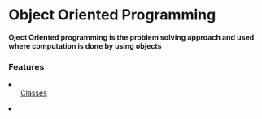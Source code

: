 # Object Oriented Programming
<b>Oject Oriented programming is the problem solving approach and used where computation is done by using objects</b>
<h3>Features</h3>
<li>
<ul><a href="https://github.com/Mano181/Object_Oriented_Programming#object-oriented-programming">Classes</a></ul>
<li><ul><a href="Objects"></a></ul></li>
<ul><a href="Methods"></a></ul>
<ul><a href="Inheritance"></a></ul>
<ul><a href="Polymorphism"></a></ul>
<ul><a href="Reusability"></a></ul>
<ul><a href="Data Abstraction"></a></ul>
<ul><a href="Data Encapsulation"></a></ul>
</li>
